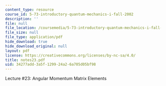 ```yaml
---
content_type: resource
course_id: 5-73-introductory-quantum-mechanics-i-fall-2002
description: ''
file: null
file_location: /coursemedia/5-73-introductory-quantum-mechanics-i-fall-2002/34277add3a5f129924a26a705d05bf98_notes23.pdf
file_size: null
file_type: application/pdf
hide_download: true
hide_download_original: null
layout: pdf
license: https://creativecommons.org/licenses/by-nc-sa/4.0/
title: notes23.pdf
uid: 34277add-3a5f-1299-24a2-6a705d05bf98
---
```

Lecture #23: Angular Momentum Matrix Elements